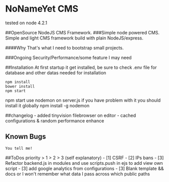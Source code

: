 # NoNameYet CMS
tested on node 4.2.1

##OpenSource NodeJS CMS Framework.
###Simple node powered CMS.
Simple and light CMS framework build with plain NodeJS/express.

####Why
That's what I need to bootstrap small projects.

###Ongoing
Security/Performance/some feature I may need

##Installation
At first startup it get installed, be sure to check .env file for database and other datas needed for installation

	npm install
	bower install
	npm start

npm start use nodemon on server.js if you have problem with it you should install it globally
	npm install -g nodemon

##changelog
	- added tinyvision filebrowser on editor
	- cached configurations & random performance enhance

## Known Bugs
	You tell me!

##ToDos
	priority > 1 > 2 > 3 (self explanatory)
	- [1] CSRF
	- [2] IPs bans
	- [3] Refactor backend.js in modules and use scripts.push in ejs to add view own script
	- [3] add google analytics from configurations
	- [3] Blank template && docs or I won't remember what data I pass across which public paths
